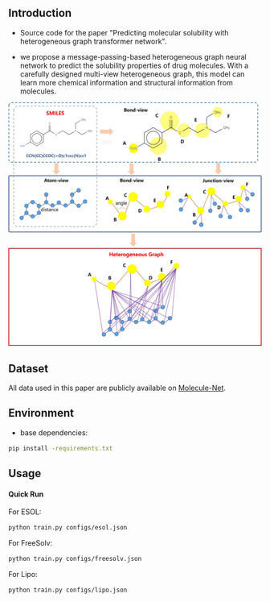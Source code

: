 
## Introduction
* Source code for the paper "Predicting molecular solubility with heterogeneous graph transformer network".

* we propose a message-passing-based heterogeneous graph neural network to predict the solubility properties of drug molecules. With a carefully designed multi-view heterogeneous graph, this model can learn more chemical information and structural information from molecules. 

![Heterogeneous Graph](images/Fig.1.jpg)


## Dataset
All data used in this paper are publicly available on [Molecule-Net](http://moleculenet.org/datasets-1).

## Environment
* base dependencies:
 ```bash
 pip install -requirements.txt
 ```

## Usage

#### Quick Run
For ESOL:
```bash
python train.py configs/esol.json
```
For FreeSolv:
```bash
python train.py configs/freesolv.json
```
For Lipo:
```bash
python train.py configs/lipo.json
```

